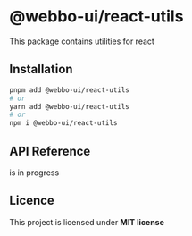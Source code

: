 # @webbo-ui/react-utils

This package contains utilities for react

## Installation

```bash
pnpm add @webbo-ui/react-utils
# or
yarn add @webbo-ui/react-utils
# or
npm i @webbo-ui/react-utils
```

## API Reference

is in progress

## Licence

This project is licensed under **MIT license**
